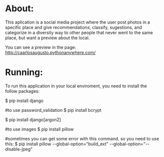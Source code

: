 # About:

This aplication is a social media project where the user post photos in a specific place and give recommendations, classify, sugestions, and categorize in a diversity way to other people that never went to the same place, but want a preview about the local.

You can see a preview in the page: http://caarlosaugusto.pythonanywhere.com/

# Running:
To run this application in your local enviroment, you need to install the follow packages:

$ pip install django

#to use password_validation
$ pip install bcrypt

$ pip install django[argon2]

#to use images
$ pip install pillow

#sometimes you can get some error with this command, so you need to use this:
$ pip install pillow --global-option="build_ext" --global-option="--disable-jpeg"
